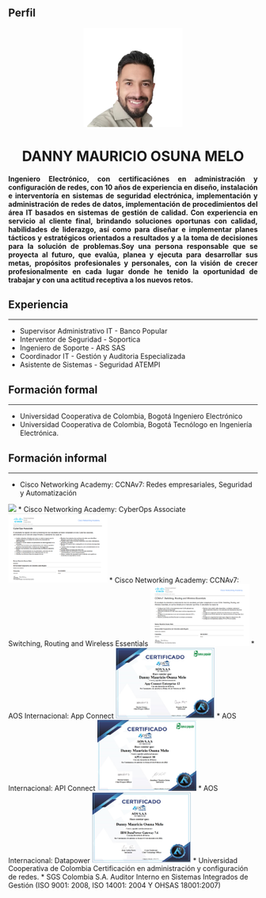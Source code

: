 ## Perfil
<div id="header" align="center">
    <img src="/img/foto.png" width="200" />
    <h1 align="center">DANNY MAURICIO OSUNA MELO</h1>
    <h4 align="justify">Ingeniero Electrónico, con certificaciónes en administración y configuración de redes, con 10 años de experiencia en diseño, instalación e interventoría en sistemas de seguridad electrónica, implementación y administración de redes de datos, implementación de procedimientos del área IT basados en sistemas de gestión de calidad. Con experiencia en servicio al cliente final, brindando soluciones oportunas con calidad, habilidades de liderazgo, así como para diseñar e implementar planes tácticos y estratégicos orientados a resultados y a la toma de decisiones para la solución de problemas.Soy una persona responsable que se proyecta al futuro, que evalúa, planea y ejecuta para desarrollar sus metas, propósitos profesionales y personales, con la visión de crecer profesionalmente en cada lugar donde he tenido la oportunidad de trabajar y con una actitud receptiva a los nuevos retos.</h4>

</div>

## **Experiencia** 
___
* Supervisor Administrativo IT - Banco Popular
* Interventor de Seguridad - Soportica
* Ingeniero de Soporte - ARS SAS
* Coordinador IT - Gestión y Auditoria Especializada
* Asistente de Sistemas - Seguridad ATEMPI

## **Formación formal**
___
* Universidad Cooperativa de Colombia, Bogotá
Ingeniero Electrónico
* Universidad Cooperativa de Colombia, Bogotá
Tecnólogo en Ingeniería Electrónica.


## **Formación informal**
___

* Cisco Networking Academy:
CCNAv7: Redes empresariales, Seguridad y Automatización  
 <img src="/img/CCNAv7_Redes empresariales, Seguridad y Automatización.png" width="200" />
* Cisco Networking Academy:
CyberOps Associate
 <img src="/img/Certificacion CyberOps.png" width="200" />
* Cisco Networking Academy:
CCNAv7: Switching, Routing and Wireless Essentials
 <img src="/img/Certificacion CCNAv7_ Switching, Routing and Wireless Essentials.png" width="200" />
* AOS Internacional:
App Connect
<img src="img/Certificado APP Connect Enterprise 12.png" width="200" />
* AOS Internacional:
API Connect
<img src="/img/Certificado API Connect 10.png" width="200" />
* AOS Internacional:
Datapower
<img src="/img/Certificacion_IBM DataPower Gateway .png" width="200" />
* Universidad Cooperativa de Colombia
Certificación en administración y configuración de redes.
* SGS Colombia S.A.
Auditor Interno en Sistemas Integrados de Gestión (ISO 9001: 2008, ISO 14001: 2004 Y OHSAS 18001:2007)
<div id="header" align="center">
